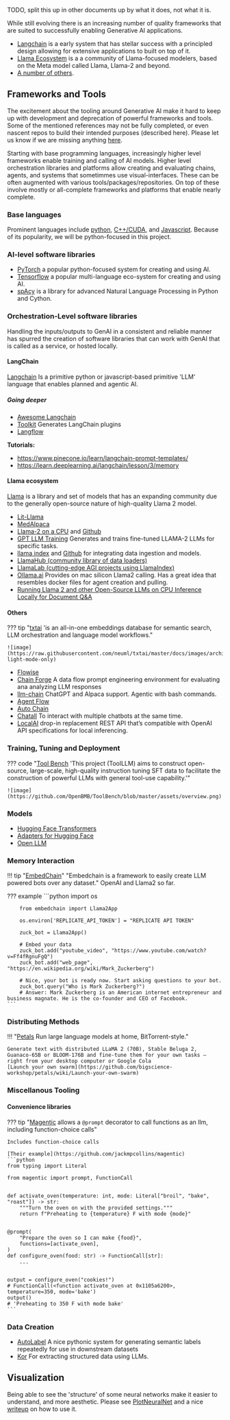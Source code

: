 TODO, split this up in other documents up by what it does, not what it is.

While still evolving there is an increasing number of quality frameworks that are suited to successfully enabling Generative AI applications. 

- [Langchain](#langchain) is a early system that has stellar success with a principled design allowing for extensive applications to built on top of it. 
- [Llama Ecosystem](#llama-ecosystem) is a a community of Llama-focused modelers, based on the Meta model called Llama, Llama-2 and beyond. 
- [A number of others](#others).

## Frameworks and Tools

The excitement about the tooling around Generative AI make it hard to keep up with development and deprecation of powerful frameworks and tools. Some of the mentioned references may not be fully completed, or even nascent repos to build their intended purposes (described here). Please let us know if we are missing anything [here](../../Managing/contributing.md). 

Starting with base programming languages, increasingly higher level frameworks enable training and calling of AI models. Higher level orchestration libraries and platforms allow creating and evaluating chains, agents, and systems that sometimmes use visual-interfaces. These can be often augmented with various tools/packages/repositories. On top of these involve mostly or all-complete frameworks and platforms that enable nearly complete. 

### Base languages
Prominent languages include [python](https://www.python.org), [C++/CUDA](https://en.wikipedia.org/wiki/CUDA), and [Javascript](www.javascript.com). Because of its popularity, we will be python-focused in this project.

### AI-level software libraries

- [PyTorch](https://pytorch.org/) a popular python-focused system for creating and using AI.
- [Tensorflow](tensorflow.org) a popular multi-language eco-system for creating and using AI.
- [spAcy](https://spacy.io/) is a library for advanced Natural Language Processing in Python and Cython.

### Orchestration-Level software libraries

Handling the inputs/outputs to GenAI in a consistent and reliable manner has spurred the creation of software libraries that can work with GenAI that is called as a service, or hosted locally.

#### LangChain
[Langchain](https://python.langchain.com/en/latest/#) Is a primitive python or javascript-based primitive 'LLM' language that enables planned and agentic AI.

##### Going deeper
- [Awesome Langchain](https://github.com/kyrolabs/awesome-langchain)
- [Toolkit](https://www.toolkit.club/) Generates LangChain plugins
- [Langflow](https://github.com/logspace-ai/langflow) 

**Tutorials:**

- https://www.pinecone.io/learn/langchain-prompt-templates/
- https://learn.deeplearning.ai/langchain/lesson/3/memory

#### Llama ecosystem

[Llama](https://ai.meta.com/llama/) is a library and set of models that has an expanding community due to the generally open-source nature of high-quality Llama 2 model. 

- [Lit-Llama](https://github.com/Lightning-AI/lit-llama)
- [MedAlpaca](https://github.com/kbressem/medAlpaca)
- [Llama-2 on a CPU](https://towardsdatascience.com/running-llama-2-on-cpu-inference-for-document-q-a-3d636037a3d8) and [Github](https://github.com/kennethleungty/Llama-2-Open-Source-LLM-CPU-Inference)
- [GPT LLM Training](https://github.com/mshumer/gpt-llm-trainer) Generates and trains fine-tuned LLAMA-2 LLMs for specific tasks. 
- [llama index](https://www.llamaindex.ai/) and [Github](https://github.com/jerryjliu/llama_index) for integrating data ingestion and models. 
- [LlamaHub (community library of data loaders)](https://llamahub.ai)
- [LlamaLab (cutting-edge AGI projects using LlamaIndex)](https://github.com/run-llama/llama-lab)
- [Ollama.ai](https://olama.ai) Provides on mac silicon Llama2 calling. Has a great idea that resembles docker files for agent creation and pulling.
- [Running Llama 2 and other Open-Source LLMs on CPU Inference Locally for Document Q&A](https://github.com/kennethleungty/Llama-2-Open-Source-LLM-CPU-Inference)

#### Others

??? tip "[txtai](https://github.com/neuml/txtai) 'is an all-in-one embeddings database for semantic search, LLM orchestration and language model workflows."

    ![image](https://raw.githubusercontent.com/neuml/txtai/master/docs/images/architecture.png#gh-light-mode-only)

- [Flowise](https://github.com/FlowiseAI/Flowise)
- [Chain Forge](https://github.com/ianarawjo/ChainForge) A data flow prompt engineering environment for evaluating ana analyzing LLM responses
- [llm-chain](https://docs.llm-chain.xyz/docs/introduction) ChatGPT and Alpaca support. Agentic with bash commands.
- [Agent Flow](https://github.com/simonmesmith/agentflow)
- [Auto Chain](https://github.com/Forethought-Technologies/AutoChain)
- [Chatall](https://github.com/sunner/ChatALL) To interact with multiple chatbots at the same time.
- [LocalAI](https://github.com/go-skynet/LocalAI) drop-in replacement REST API that’s compatible with OpenAI API specifications for local inferencing.



  
### Training, Tuning and Deployment

??? code "[Tool Bench](https://github.com/OpenBMB/ToolBench) 'This project (ToolLLM) aims to construct open-source, large-scale, high-quality instruction tuning SFT data to facilitate the construction of powerful LLMs with general tool-use capability.'"

    ![image](https://github.com/OpenBMB/ToolBench/blob/master/assets/overview.png)


### Models
- [Hugging Face Transformers](https://huggingface.co/transformers/v4.0.1/index.html)
- [Adapters for Hugging Face](https://adapterhub.ml/)
- [Open LLM](https://github.com/bentoml/OpenLLM)


### Memory Interaction


!!! tip "[EmbedChain](https://github.com/embedchain/embedchain)"
    "Embedchain is a framework to easily create LLM powered bots over any dataset." OpenAI and Llama2 so far.

??? example
    ```python
        import os

        from embedchain import Llama2App
        
        os.environ['REPLICATE_API_TOKEN'] = "REPLICATE API TOKEN"
        
        zuck_bot = Llama2App()
        
        # Embed your data
        zuck_bot.add("youtube_video", "https://www.youtube.com/watch?v=Ff4fRgnuFgQ")
        zuck_bot.add("web_page", "https://en.wikipedia.org/wiki/Mark_Zuckerberg")
        
        # Nice, your bot is ready now. Start asking questions to your bot.
        zuck_bot.query("Who is Mark Zuckerberg?")
        # Answer: Mark Zuckerberg is an American internet entrepreneur and business magnate. He is the co-founder and CEO of Facebook. 
    ```

### Distributing Methods

!!! "[Petals](https://github.com/bigscience-workshop/petals) Run large language models at home, BitTorrent-style."

    Generate text with distributed LLaMA 2 (70B), Stable Beluga 2, Guanaco-65B or BLOOM-176B and fine‑tune them for your own tasks — right from your desktop computer or Google Cola
    [Launch your own swarm](https://github.com/bigscience-workshop/petals/wiki/Launch-your-own-swarm)

### Miscellanous Tooling

#### Convenience libraries

??? tip "[Magentic](https://github.com/jackmpcollins/magentic)  allows a `@prompt` decorator to call functions as an llm, including function-choice calls"
    
    Includes function-choice calls
    
    [Their example](https://github.com/jackmpcollins/magentic)
    ```python
    from typing import Literal

    from magentic import prompt, FunctionCall
    
    
    def activate_oven(temperature: int, mode: Literal["broil", "bake", "roast"]) -> str:
        """Turn the oven on with the provided settings."""
        return f"Preheating to {temperature} F with mode {mode}"
    
    
    @prompt(
        "Prepare the oven so I can make {food}",
        functions=[activate_oven],
    )
    def configure_oven(food: str) -> FunctionCall[str]:
        ...
    
    
    output = configure_oven("cookies!")
    # FunctionCall(<function activate_oven at 0x1105a6200>, temperature=350, mode='bake')
    output()
    # 'Preheating to 350 F with mode bake'
    ```

### Data Creation

- [AutoLabel](https://github.com/refuel-ai/autolabel) A nice pythonic system for generating semantic labels repeatedly for use in downstream datasets
- [Kor](https://github.com/eyurtsev/kor) For extracting structured data using LLMs.



## Visualization

Being able to see the 'structure' of some neural networks make it easier to understand, and more aesthetic.  Please see
[PlotNeuralNet](https://github.com/HarisIqbal88/PlotNeuralNet) and a nice [writeup](https://pub.towardsai.net/creating-stunning-neural-network-visualizations-with-chatgpt-and-plotneuralnet-adab37589e5) on how to use it. 




